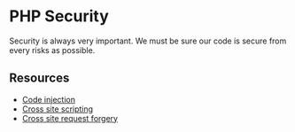PHP Security
========================

Security is always very important. We must be sure our code is secure from every risks as possible.

Resources
------------------------

- [Code injection](https://en.wikipedia.org/wiki/Code_injection)
- [Cross site scripting](https://en.wikipedia.org/wiki/Cross-site_scripting)
- [Cross site request forgery](https://en.wikipedia.org/wiki/Cross-site_request_forgery)

